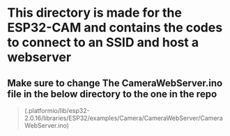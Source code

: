 # This directory is made for the ESP32-CAM and contains the codes to connect to an SSID and host a webserver

## Make sure to change The CameraWebServer.ino file in the below directory to the one in the repo
> (.platformio/lib/esp32-2.0.16/libraries/ESP32/examples/Camera/CameraWebServer/CameraWebServer.ino)
